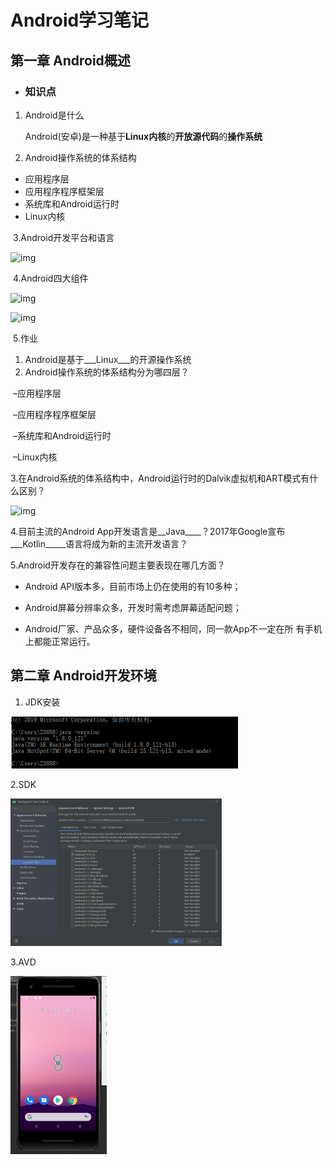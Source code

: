 # **Android学习笔记**

## 第一章  Android概述

- ### 知识点

1. Android是什么

   Android(安卓)是一种基于**Linux内核**的**开放源代码**的**操作系统**      

2. Android操作系统的体系结构

- 应用程序层
- 应用程序程序框架层
-  系统库和Android运行时
-  Linux内核



​	3.Android开发平台和语言

![img](https://note.youdao.com/yws/public/resource/0e89c777a3d9902be4a0aa48ac731ddf/xmlnote/F8F3A8F5DC8F4F48AFEBCE8715EFFB10/48)

​	4.Android四大组件

![img](https://note.youdao.com/yws/public/resource/0e89c777a3d9902be4a0aa48ac731ddf/xmlnote/158FA3ED23664A26A701B6921672408D/51)

![img](https://note.youdao.com/yws/public/resource/0e89c777a3d9902be4a0aa48ac731ddf/xmlnote/811619BE38B54DFDB3A0FA0707BEC7A7/53)

​	5.作业

1. Android是基于___Linux___的开源操作系统
2. Android操作系统的体系结构分为哪四层？

​      –应用程序层

​       –应用程序程序框架层

​       –系统库和Android运行时

​        –Linux内核

3.在Android系统的体系结构中，Android运行时的Dalvik虚拟机和ART模式有什么区别？

![img](https://note.youdao.com/yws/public/resource/0e89c777a3d9902be4a0aa48ac731ddf/xmlnote/11959CD73B8F427EB4C5DD01667C1D8B/66)

4.目前主流的Android App开发语言是__Java____？2017年Google宣布___Kotlin_____语言将成为新的主流开发语言？

5.Android开发存在的兼容性问题主要表现在哪几方面？

- Android API版本多，目前市场上仍在使用的有10多种；

- Android屏幕分辨率众多，开发时需考虑屏幕适配问题；

- Android厂家、产品众多，硬件设备各不相同，同一款App不一定在所  有手机上都能正常运行。

## **第二章 Android开发环境**

1. JDK安装

<img src="..\img\image-20200416205319381.png" alt="image-20200416205319381" style="zoom:50%;" />

2.SDK

<img src="..\img\image-20200416205522092.png" alt="image-20200416205522092" style="zoom: 33%;" />

3.AVD

<img src="..\img\image-20200416205612566.png" alt="image-20200416205612566" style="zoom:33%;" />